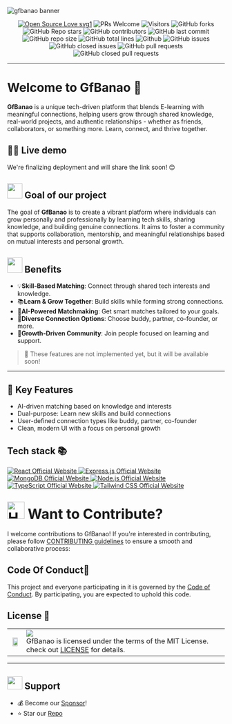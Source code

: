 ![gfbanao banner](https://github.com/user-attachments/assets/64c1304a-b683-4e7e-9fcd-972e0020ebce)

<div align="center">
<p>
  
[![Open Source Love svg1](https://badges.frapsoft.com/os/v1/open-source.svg?v=103)](https://github.com/ellerbrock/open-source-badges/)
![PRs Welcome](https://img.shields.io/badge/PRs-welcome-brightgreen.svg?style=flat)
![Visitors](https://api.visitorbadge.io/api/visitors?path=mdazfar2%2FGfBanao%20&countColor=%23263759&style=flat)
![GitHub forks](https://img.shields.io/github/forks/mdazfar2/GfBanao)
![GitHub Repo stars](https://img.shields.io/github/stars/mdazfar2/GfBanao)
![GitHub contributors](https://img.shields.io/github/contributors/mdazfar2/GfBanao)
![GitHub last commit](https://img.shields.io/github/last-commit/mdazfar2/GfBanao)
![GitHub repo size](https://img.shields.io/github/repo-size/mdazfar2/GfBanao)
![GitHub total lines](https://sloc.xyz/github/mdazfar2/GfBanao)
![Github](https://img.shields.io/github/license/mdazfar2/GfBanao)
![GitHub issues](https://img.shields.io/github/issues/mdazfar2/GfBanao)
![GitHub closed issues](https://img.shields.io/github/issues-closed-raw/mdazfar2/GfBanao)
![GitHub pull requests](https://img.shields.io/github/issues-pr/mdazfar2/GfBanao)
![GitHub closed pull requests](https://img.shields.io/github/issues-pr-closed/mdazfar2/GfBanao)
</p>
</div>

<hr/>

<a name="Welcome to GfBanao "></a>

# Welcome to GfBanao 👋
**GfBanao** is a unique tech-driven platform that blends E-learning with meaningful connections, helping users grow through shared knowledge, real-world projects, and authentic relationships - whether as friends, collaborators, or something more. Learn, connect, and thrive together.

<a name="demo"></a>
## 👩‍💻 Live demo 

We're finalizing deployment and will share the link soon! 😊

<div>
  <h2><img src="https://github.com/Meetjain1/wanderlust/assets/133582566/4a07b161-b8d6-4803-804a-3b0db699023e" width="35" height="35"> Goal of our project </h2>
</div>

The goal of **GfBanao** is to create a vibrant platform where individuals can grow personally and professionally by learning tech skills, sharing knowledge, and building genuine connections. It aims to foster a community that supports collaboration, mentorship, and meaningful relationships based on mutual interests and personal growth.

<div>
  <h2><img src="https://github.com/Meetjain1/wanderlust/assets/133582566/1ee5934a-27be-4502-a7bf-e6a8c78fe5a3" width="35" height="35"> Benefits</h2>
</div>

- 💡**Skill-Based Matching**: Connect through shared tech interests and knowledge.
- 📚**Learn & Grow Together**: Build skills while forming strong connections.
- 🤖**AI-Powered Matchmaking**: Get smart matches tailored to your goals. 
- 🤝**Diverse Connection Options**: Choose buddy, partner, co-founder, or more.
- 🌱**Growth-Driven Community**: Join people focused on learning and support.

> 🚧 These features are not implemented yet, but it will be available soon!

---

## 🔑 Key Features

- AI-driven matching based on knowledge and interests  
- Dual-purpose: Learn new skills and build connections  
- User-defined connection types like buddy, partner, co-founder  
- Clean, modern UI with a focus on personal growth

## Tech stack 📚

<p>
  <a href="https://react.dev/">
    <img src="https://img.shields.io/badge/React-61DAFB?style=for-the-badge&logo=react&logoColor=black" alt="React Official Website"/>
  </a>
  <a href="https://expressjs.com/">
    <img src="https://img.shields.io/badge/Express.js-000000?style=for-the-badge&logo=express&logoColor=white" alt="Express.js Official Website"/>
  </a>
  <a href="https://www.mongodb.com/">
    <img src="https://img.shields.io/badge/MongoDB-FF6F00?style=for-the-badge&logo=mongodb&logoColor=white" alt="MongoDB Official Website" />
  </a>
  <a href="https://nodejs.org/">
    <img src="https://img.shields.io/badge/Node.js-339933?style=for-the-badge&logo=node.js&logoColor=white" alt="Node.js Official Website"/>
  </a>
  <a href="https://www.typescriptlang.org/">
    <img src="https://img.shields.io/badge/TypeScript-3178C6?style=for-the-badge&logo=typescript&logoColor=white" alt="TypeScript Official Website"/>
  </a>
  <a href="https://tailwindcss.com/">
    <img src="https://img.shields.io/badge/Tailwind_CSS-06B6D4?style=for-the-badge&logo=tailwindcss&logoColor=white" alt="Tailwind CSS Official Website"/>
  </a>
</p>

<div align="left">
<h2><font size="6"><img src="https://raw.githubusercontent.com/Tarikul-Islam-Anik/Animated-Fluent-Emojis/master/Emojis/Hand%20gestures/Handshake.png" alt="Handshake" width="40" height="40" /> Want to Contribute? </font></h2>
</div>


I welcome contributions to GfBanao! If you're interested in contributing, please follow [CONTRIBUTING guidelines](https://github.com/mdazfar2/B/blob/main/CONTRIBUTING.md) to ensure a smooth and collaborative process:

<h2>Code Of Conduct📑</h2>

This project and everyone participating in it is governed by the [Code of Conduct](https://github.com/mdazfar2/B/blob/main/CODE_OF_CONDUCT.md). By participating, you are expected to uphold this code.

## License 📝


<table>
  <tr>
     <td>
       <p align="center"> <img src="https://github.com/mdazfar2/GfBanao/assets/100375390/880c1c91-8d87-4349-afc4-b69b2d8daea1" width="80%"></img>
    </td>
    <td> 
      <img src="https://img.shields.io/badge/License-MIT-yellow.svg"/> <br> 
GfBanao is licensed under the terms of the MIT License. check out <a href="./LICENSE">LICENSE</a> for details. <img width=2300/>
    </td>
  </tr>
</table>

<a name="support"></a>

<hr>

<div>
  <h2><img src="https://fonts.gstatic.com/s/e/notoemoji/latest/1f31f/512.webp" width="35" height="30"> Support </h2>
</div>

- 💰 Become our [Sponsor](https://github.com/sponsors/mdazfar2)!
- ⭐ Star our [Repo](https://github.com/mdazfar2/GfBanao)
